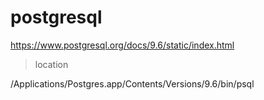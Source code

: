 # postgresql

https://www.postgresql.org/docs/9.6/static/index.html

> location 

/Applications/Postgres.app/Contents/Versions/9.6/bin/psql
